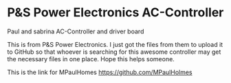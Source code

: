 # P&S Power Electronics AC-Controller
Paul and sabrina AC-Controller and driver board


This is from P&S Power Electronics. I just got the files from them to upload it to GitHub so that whoever is searching for this awesome controller may get the necessary files in one place. Hope this helps someone.


This is the link for MPaulHomes https://github.com/MPaulHolmes
